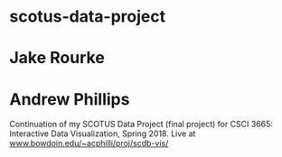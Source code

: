 # scotus-data-project
# Jake Rourke
# Andrew Phillips
Continuation of my SCOTUS Data Project (final project) for CSCI 3665: Interactive Data Visualization, Spring 2018.
Live at www.bowdoin.edu/~acphilli/proj/scdb-vis/
